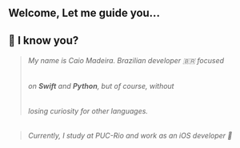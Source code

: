 ## **Welcome, Let me guide you...**



 ## 🚀 I know you?

> ###### My name is Caio Madeira. Brazilian developer 🇧🇷 focused 
>###### on **Swift** and **Python**, but of course, without 
>###### losing curiosity for other languages.

>###### Currently, I study at PUC-Rio and work as an iOS developer 📱



